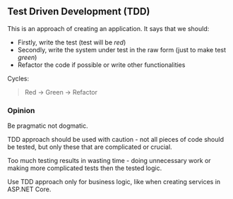 ﻿## Test Driven Development (TDD)

This is an approach of creating an application. It says that we should:
+ Firstly, write the test (test will be *red*)
+ Secondly, write the system under test in the raw form (just to make test *green*)
+ Refactor the code if possible or write other functionalities

Cycles:
> Red -> Green -> Refactor

### Opinion

Be pragmatic not dogmatic.

TDD approach should be used with caution - not all pieces of code should be tested, but only these that are complicated or crucial.

Too much testing results in wasting time - doing unnecessary work or making more complicated tests then the tested logic.

Use TDD approach only for business logic, like when creating services in ASP.NET Core.
